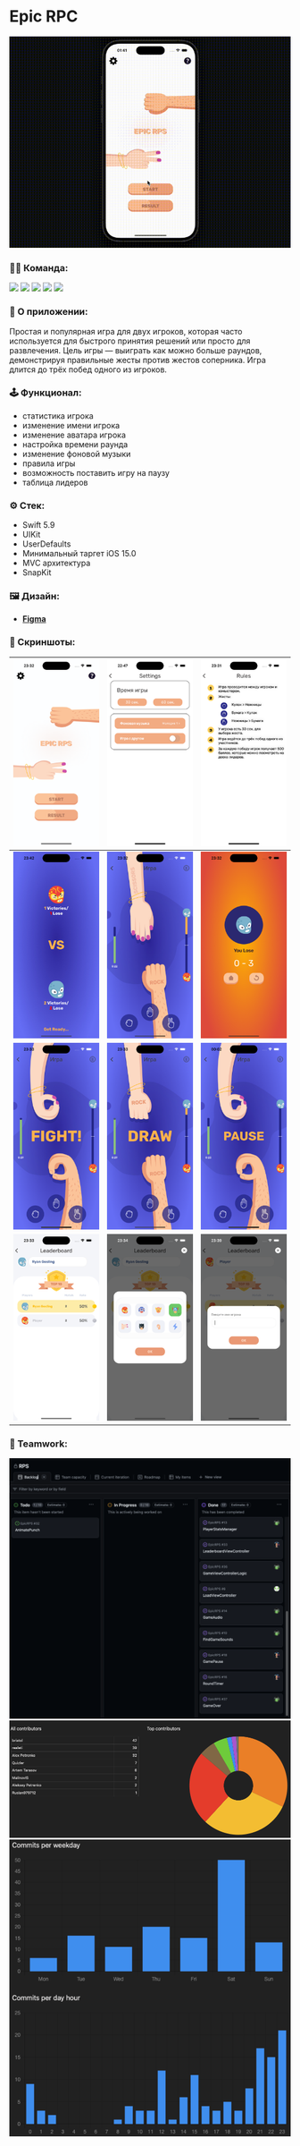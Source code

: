 # Epic RPC

![preview](https://github.com/AleksPt/EpicRPS/blob/develop/demonstration.gif)

### 👨‍💻 Команда:
<p align="left"> 
<a href="https://github.com/realeti">
<img src="https://img.shields.io/badge/Team Leader:-realeti-mediumslateblue"/></a>
<a href="https://github.com/AleksPt">
<img src="https://img.shields.io/badge/AleksPt-FF4191"/></a>
<a href="https://github.com/Ruslan979712">
<img src="https://img.shields.io/badge/Ruslan979712-goldenrod"/></a>
<a href="https://github.com/Drollllted">
<img src="https://img.shields.io/badge/Drollllted-36BA98"/></a>
<a href="https://github.com/MalinovIS">
<img src="https://img.shields.io/badge/MalinovIS-DC5F00"/></a>
</p>

### 📱 О приложении:
Простая и популярная игра для двух игроков, которая часто используется для быстрого принятия решений или просто для развлечения. Цель игры — выиграть как можно больше раундов, демонстрируя правильные жесты против жестов соперника. Игра длится до трёх побед одного из игроков.

### 🕹️ Функционал:
  - статистика игрока
  - изменение имени игрока
  - изменение аватара игрока
  - настройка времени раунда
  - изменение фоновой музыки
  - правила игры
  - возможность поставить игру на паузу
  - таблица лидеров

### ⚙️ Стек:
- Swift 5.9
- UIKit
- UserDefaults
- Минимальный таргет iOS 15.0
- MVC архитектура
- SnapKit

### 🖼️ Дизайн:
- [**Figma**](https://www.figma.com/design/Bsnn6bqz2s7nOjxFt5c32n/Challenge-%E2%84%961-%22RPS%22?t=h5u3CfgCq50az7DR-1)

### 📸 Скриншоты:
| ![preview](https://github.com/AleksPt/EpicRPS/blob/develop/1.png) |![preview](https://github.com/AleksPt/EpicRPS/blob/develop/2.png) | ![preview](https://github.com/AleksPt/EpicRPS/blob/develop/3.png)
|-------|----------|---------|
| ![preview](https://github.com/AleksPt/EpicRPS/blob/develop/4.png) |![preview](https://github.com/AleksPt/EpicRPS/blob/develop/5.png) | ![preview](https://github.com/AleksPt/EpicRPS/blob/develop/6.png)
| ![preview](https://github.com/AleksPt/EpicRPS/blob/develop/7.png) |![preview](https://github.com/AleksPt/EpicRPS/blob/develop/8.png) | ![preview](https://github.com/AleksPt/EpicRPS/blob/develop/9.png)
| ![preview](https://github.com/AleksPt/EpicRPS/blob/develop/10.png) |![preview](https://github.com/AleksPt/EpicRPS/blob/develop/11.png) | ![preview](https://github.com/AleksPt/EpicRPS/blob/develop/12.png)

### 🤝 Teamwork:
![preview](https://github.com/AleksPt/EpicRPS/blob/develop/teamwork1.png)
![preview](https://github.com/AleksPt/EpicRPS/blob/develop/teamwork2.png)
![preview](https://github.com/AleksPt/EpicRPS/blob/develop/teamwork3.png)
